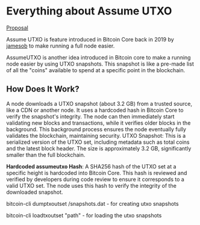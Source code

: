 # Everything about Assume UTXO

[Proposal](https://github.com/jamesob/assumeutxo-docs/tree/2019-04-proposal/proposal)

Assume UTXO is feature introduced in Bitcoin Core back in 2019 by [jamesob](github.com/jamesob) to make running a full node easier. 


AssumeUTXO is another idea introduced in Bitcoin core to make a running node easier by using UTXO snapshots. This snapshot is like a pre-made list of all the "coins" available to spend at a specific point in the blockchain. 

## How Does It Work?
A node downloads a UTXO snapshot (about 3.2 GB) from a trusted source, like a CDN or another node.
It uses a hardcoded hash in Bitcoin Core to verify the snapshot's integrity.
The node can then immediately start validating new blocks and transactions, while it verifies older blocks in the background.
This background process ensures the node eventually fully validates the blockchain, maintaining security.
UTXO Snapshot: This is a serialized version of the UTXO set, including metadata such as total coins and the latest block header. The size is approximately 3.2 GB, significantly smaller than the full blockchain.

**Hardcoded assumeutxo Hash**: A SHA256 hash of the UTXO set at a specific height is hardcoded into Bitcoin Core. This hash is reviewed and verified by developers during code review to ensure it corresponds to a valid UTXO set. The node uses this hash to verify the integrity of the downloaded snapshot.

bitcoin-cli dumptxoutset  <output file location>/snapshots.dat - for creating utxo snapshots

bitcoin-cli loadtxoutset "path" - for loading the utxo snapshots










